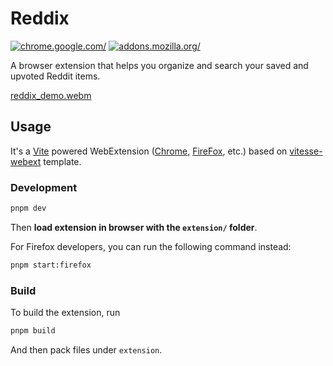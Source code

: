 # Reddix

[ ![chrome.google.com/](https://i.imgur.com/unvdmLG.png)](https://chromewebstore.google.com/detail/reddix-reddit-bookmarks/mbedpjfdcabldemjmbkngheehfaelohe)
[ ![addons.mozilla.org/](https://user-images.githubusercontent.com/1577569/225926070-baa9ed48-841c-4ce7-bf70-557f848eed23.png)](https://addons.mozilla.org/firefox/addon/reddix-reddit-bookmarks/)

A browser extension that helps you organize and search your saved and upvoted Reddit items.

[reddix_demo.webm](https://github.com/flytaly/reddix-extension/assets/1577569/36e08b0d-77a3-47a5-8c3d-df3f929ddfc7)

## Usage

It's a [Vite](https://vitejs.dev/) powered WebExtension ([Chrome](https://developer.chrome.com/docs/extensions/reference/), [FireFox](https://addons.mozilla.org/en-US/developers/), etc.) based on [vitesse-webext](https://github.com/antfu/vitesse-webext) template.

### Development

```bash
pnpm dev
```
Then **load extension in browser with the `extension/` folder**.

For Firefox developers, you can run the following command instead:

```bash
pnpm start:firefox
```
### Build

To build the extension, run

```bash
pnpm build
```

And then pack files under `extension`.
